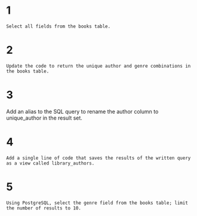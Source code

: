 # 1
    Select all fields from the books table.

# 2
    Update the code to return the unique author and genre combinations in the books table.

# 3
   Add an alias to the SQL query to rename the author column to unique_author in the result set.

# 4 
    Add a single line of code that saves the results of the written query as a view called library_authors.

# 5
    Using PostgreSQL, select the genre field from the books table; limit the number of results to 10.